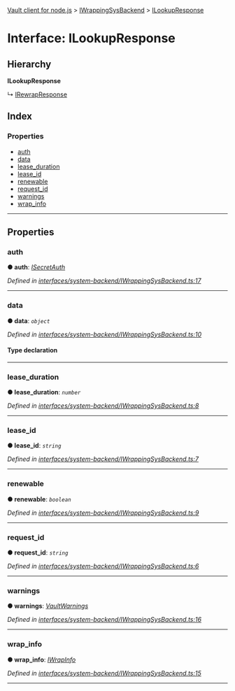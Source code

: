 [Vault client for node.js](../README.md) > [IWrappingSysBackend](../modules/iwrappingsysbackend.md) > [ILookupResponse](../interfaces/iwrappingsysbackend.ilookupresponse.md)

# Interface: ILookupResponse

## Hierarchy

**ILookupResponse**

↳  [IRewrapResponse](iwrappingsysbackend.irewrapresponse.md)

## Index

### Properties

* [auth](iwrappingsysbackend.ilookupresponse.md#auth)
* [data](iwrappingsysbackend.ilookupresponse.md#data)
* [lease_duration](iwrappingsysbackend.ilookupresponse.md#lease_duration)
* [lease_id](iwrappingsysbackend.ilookupresponse.md#lease_id)
* [renewable](iwrappingsysbackend.ilookupresponse.md#renewable)
* [request_id](iwrappingsysbackend.ilookupresponse.md#request_id)
* [warnings](iwrappingsysbackend.ilookupresponse.md#warnings)
* [wrap_info](iwrappingsysbackend.ilookupresponse.md#wrap_info)

---

## Properties

<a id="auth"></a>

###  auth

**● auth**: *[ISecretAuth](isecretauth.md)*

*Defined in [interfaces/system-backend/IWrappingSysBackend.ts:17](https://github.com/theogravity/vault-client/blob/a3d9e21/src/interfaces/system-backend/IWrappingSysBackend.ts#L17)*

___
<a id="data"></a>

###  data

**● data**: *`object`*

*Defined in [interfaces/system-backend/IWrappingSysBackend.ts:10](https://github.com/theogravity/vault-client/blob/a3d9e21/src/interfaces/system-backend/IWrappingSysBackend.ts#L10)*

#### Type declaration

___
<a id="lease_duration"></a>

###  lease_duration

**● lease_duration**: *`number`*

*Defined in [interfaces/system-backend/IWrappingSysBackend.ts:8](https://github.com/theogravity/vault-client/blob/a3d9e21/src/interfaces/system-backend/IWrappingSysBackend.ts#L8)*

___
<a id="lease_id"></a>

###  lease_id

**● lease_id**: *`string`*

*Defined in [interfaces/system-backend/IWrappingSysBackend.ts:7](https://github.com/theogravity/vault-client/blob/a3d9e21/src/interfaces/system-backend/IWrappingSysBackend.ts#L7)*

___
<a id="renewable"></a>

###  renewable

**● renewable**: *`boolean`*

*Defined in [interfaces/system-backend/IWrappingSysBackend.ts:9](https://github.com/theogravity/vault-client/blob/a3d9e21/src/interfaces/system-backend/IWrappingSysBackend.ts#L9)*

___
<a id="request_id"></a>

###  request_id

**● request_id**: *`string`*

*Defined in [interfaces/system-backend/IWrappingSysBackend.ts:6](https://github.com/theogravity/vault-client/blob/a3d9e21/src/interfaces/system-backend/IWrappingSysBackend.ts#L6)*

___
<a id="warnings"></a>

###  warnings

**● warnings**: *[VaultWarnings](../#vaultwarnings)*

*Defined in [interfaces/system-backend/IWrappingSysBackend.ts:16](https://github.com/theogravity/vault-client/blob/a3d9e21/src/interfaces/system-backend/IWrappingSysBackend.ts#L16)*

___
<a id="wrap_info"></a>

###  wrap_info

**● wrap_info**: *[IWrapInfo](iwrapinfo.md)*

*Defined in [interfaces/system-backend/IWrappingSysBackend.ts:15](https://github.com/theogravity/vault-client/blob/a3d9e21/src/interfaces/system-backend/IWrappingSysBackend.ts#L15)*

___

